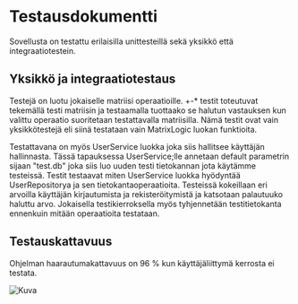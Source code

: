 # Testausdokumentti
Sovellusta on testattu erilaisilla unittesteillä sekä yksikkö että integraatiotestein. 

## Yksikkö ja integraatiotestaus
Testejä on luotu jokaiselle matriisi operaatioille. +-* testit toteutuvat tekemällä testi matriisin ja testaamalla 
tuottaako se halutun vastauksen kun valittu operaatio suoritetaan testattavalla matriisilla. Nämä testit ovat vain yksikkötestejä eli siinä 
testataan vain MatrixLogic luokan funktioita. 

Testattavana on myös UserService luokka joka siis hallitsee käyttäjän hallinnasta. Tässä tapauksessa UserService;lle annetaan default parametrin
sijaan "test.db" joka siis luo uuden testi tietokannan jota käytämme testeissä. Testit testaavat miten UserService luokka hyödyntää UserRepositorya
ja sen tietokantaoperaatioita. Testeissä kokeillaan eri arvoilla käyttäjän kirjautumista ja rekisteröitymistä ja katsotaan palautuuko haluttu arvo.
Jokaisella testikierroksella myös tyhjennetään testitietokanta ennenkuin mitään operaatioita testataan.

## Testauskattavuus
Ohjelman haarautumakattavuus on 96 % kun käyttäjäliittymä kerrosta ei testata.

![Kuva](https://github.com/lifeofborna/ot-harjoitustyo/blob/master/dokumentaatio/kuvat/coveragereport.png)
